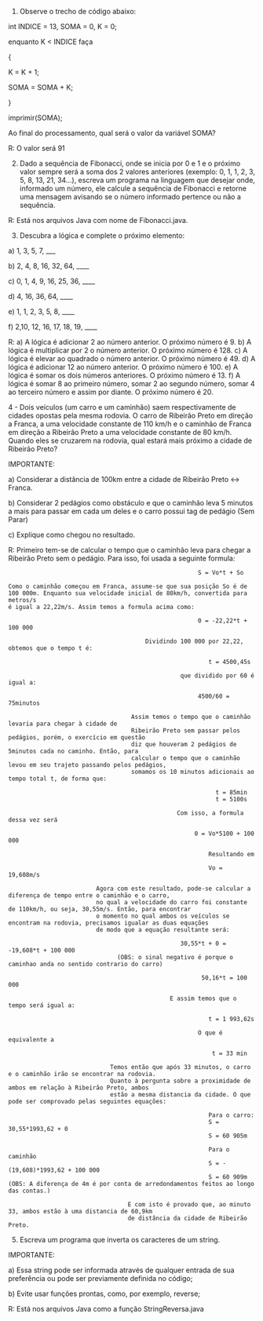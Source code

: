 1) Observe o trecho de código abaixo:

int INDICE = 13, SOMA = 0, K = 0;

enquanto K < INDICE faça

{

K = K + 1;

SOMA = SOMA + K;

}

imprimir(SOMA);



Ao final do processamento, qual será o valor da variável SOMA?

R: O valor será 91


2) Dado a sequência de Fibonacci, onde se inicia por 0 e 1 e o próximo valor sempre será a soma dos 2 valores anteriores
(exemplo: 0, 1, 1, 2, 3, 5, 8, 13, 21, 34...), escreva um programa na linguagem que desejar onde, informado um número,
ele calcule a sequência de Fibonacci e retorne uma mensagem avisando se o número informado pertence ou não a sequência.

R: Está nos arquivos Java com nome de Fibonacci.java.

3) Descubra a lógica e complete o próximo elemento:



a) 1, 3, 5, 7, ___

b) 2, 4, 8, 16, 32, 64, ____

c) 0, 1, 4, 9, 16, 25, 36, ____

d) 4, 16, 36, 64, ____

e) 1, 1, 2, 3, 5, 8, ____

f) 2,10, 12, 16, 17, 18, 19, ____


R:
a) A lógica é adicionar 2 ao número anterior. O próximo número é 9.
b) A lógica é multiplicar por 2 o número anterior. O próximo número é 128.
c) A lógica é elevar ao quadrado o número anterior. O próximo número é 49.
d) A lógica é adicionar 12 ao número anterior. O próximo número é 100.
e) A lógica é somar os dois números anteriores. O próximo número é 13.
f) A lógica é somar 8 ao primeiro número, somar 2 ao segundo número, somar 4 ao terceiro número e assim por diante. O próximo número é 20.


4 - Dois veículos (um carro e um caminhão) saem respectivamente de cidades opostas pela mesma rodovia. O carro de Ribeirão Preto em direção a Franca, a uma velocidade constante de 110 km/h e o caminhão de Franca em direção a Ribeirão Preto a uma velocidade constante de 80 km/h. Quando eles se cruzarem na rodovia, qual estará mais próximo a cidade de Ribeirão Preto?



IMPORTANTE:

a) Considerar a distância de 100km entre a cidade de Ribeirão Preto <-> Franca.

b) Considerar 2 pedágios como obstáculo e que o caminhão leva 5 minutos a mais para passar em cada um deles e o carro possui tag de pedágio (Sem Parar)

c) Explique como chegou no resultado.


R:  Primeiro tem-se de calcular o tempo que o caminhão leva para chegar a Ribeirão Preto sem o pedágio. Para isso, foi usada a seguinte formula:

                                                          S = Vo*t + So
                                                          
    Como o caminhão começou em Franca, assume-se que sua posição So é de 100 000m. Enquanto sua velocidade inicial de 80km/h, convertida para metros/s
    é igual a 22,22m/s. Assim temos a formula acima como:
                                                      
                                                          0 = -22,22*t + 100 000
                                                          
                                           Dividindo 100 000 por 22,22, obtemos que o tempo t é:
                                                  
                                                             t = 4500,45s
                                                             
                                                     que dividido por 60 é igual a:
                                                     
                                                          4500/60 = 75minutos
                                                          
                                       Assim temos o tempo que o caminhão levaria para chegar à cidade de
                                       Ribeirão Preto sem passar pelos pedágios, porém, o exercício em questão
                                       diz que houveram 2 pedágios de 5minutos cada no caminho. Então, para 
                                       calcular o tempo que o caminhão levou em seu trajeto passando pelos pedágios,
                                       somamos os 10 minutos adicionais ao tempo total t, de forma que:
                                       
                                                               t = 85min
                                                               t = 5100s
                                                               
                                                    Com isso, a formula dessa vez será
                                       
                                                         0 = Vo*5100 + 100 000
                                                            
                                                             Resultando em
                                                            
                                                             Vo = 19,608m/s
                                                             
                             Agora com este resultado, pode-se calcular a diferença de tempo entre o caminhão e o carro,
                             no qual a velocidade do carro foi constante de 110km/h, ou seja, 30,55m/s. Então, para encontrar
                             o momento no qual ambos os veículos se encontram na rodovia, precisamos igualar as duas equações
                             de modo que a equação resultante será:
                             
                                                     30,55*t + 0 = -19,608*t + 100 000 
                                   (OBS: o sinal negativo é porque o caminhao anda no sentido contrario do carro)
                                                     
                                                           50,16*t = 100 000
                                                           
                                                  E assim temos que o tempo será igual a:
                                                           
                                                             t = 1 993,62s
                                                             
                                                          O que é equivalente a
                                                          
                                                              t = 33 min
                                                              
                                 Temos então que após 33 minutos, o carro e o caminhão irão se encontrar na rodovia.
                                 Quanto à pergunta sobre a proximidade de ambos em relação à Ribeirão Preto, ambos 
                                 estão a mesma distancia da cidade. O que pode ser comprovado pelas seguintes equações:
                                 
                                                             Para o carro:
                                                             S = 30,55*1993,62 + 0
                                                             S = 60 905m
                                                             
                                                             Para o caminhão
                                                             S = -(19,608)*1993,62 + 100 000
                                                             S = 60 909m (OBS: A diferença de 4m é por conta de arredondamentos feitos ao longo das contas.)
                                                             
                                      E com isto é provado que, ao minuto 33, ambos estão à uma distancia de 60,9km
                                      de distância da cidade de Ribeirão Preto.
                                                             
                                   
                                                     
                                                     
                             
                                                       



5) Escreva um programa que inverta os caracteres de um string.



IMPORTANTE:

a) Essa string pode ser informada através de qualquer entrada de sua preferência ou pode ser previamente definida no código;

b) Evite usar funções prontas, como, por exemplo, reverse;

R: Está nos arquivos Java como a função StringReversa.java
